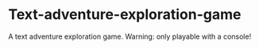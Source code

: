 # Text-adventure-exploration-game
A text adventure exploration game. Warning: only playable with a console!
